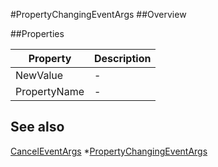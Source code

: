#PropertyChangingEventArgs
##Overview



##Properties
<table class="table table-condensed table-bordered">
    <thead>
<tr>
<th>Property</th>
<th>Description</th>
</tr>
</thead>
<tbody>
<tr><td>NewValue</td><td> - </td></tr>
<tr><td>PropertyName</td><td> - </td></tr>
</tbody></table>



## See also

[CancelEventArgs](CancelEventArgs.html)
*[PropertyChangingEventArgs](PropertyChangingEventArgs.html)